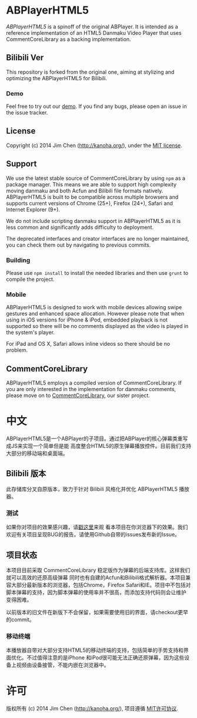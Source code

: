 # ABPlayerHTML5

*ABPlayerHTML5* is a spinoff of the original ABPlayer. 
It is intended as a reference implementation of an HTML5 Danmaku Video Player 
that uses CommentCoreLibrary as a backing implementation.

## Bilibili Ver

This repository is forked from the original one, aiming at stylizing and optimizing the ABPlayerHTML5 for Bilibili.

### Demo
Feel free to try out our [demo](http://zhuogu.github.io/ABPlayerHTML5-bilibili-ver/build/demo.html).
If you find any bugs, please open an issue in the issue tracker.

## License

Copyright (c) 2014 Jim Chen (http://kanoha.org/), under the 
[MIT license](http://www.opensource.org/licenses/mit-license.php).

## Support

We use the latest stable source of CommentCoreLibrary by using `npm` as a package
manager. This means we are able to support high complexity moving danmaku and 
both Acfun and Bilibili file formats natively. ABPlayerHTML5 is built to be 
compatible across multiple browsers and supports current versions of 
Chrome (25+), Firefox (24+), Safari and Internet Explorer (9+). 

We do not include scripting danmaku support in ABPlayerHTML5 as it is less common
and significantly adds difficulty to deployment.

The deprecated interfaces and creator interfaces are no longer maintained, you 
can check them out by navigating to previous commits.

### Building

Please use `npm install` to install the needed libraries and then use `grunt` to
compile the project.

### Mobile

ABPlayerHTML5 is designed to work with mobile devices allowing swipe gestures 
and enhanced space allocation. However please note that when using in iOS 
versions for iPhone & iPod, embedded playback is not supported so there will be 
no comments displayed as the video is played in the system's player. 

For iPad and OS X, Safari allows inline videos so there should be no problem.

## CommentCoreLibrary

ABPlayerHTML5 employs a compiled version of CommentCoreLibrary. If you are only 
interested in the implementation for danmaku comments, please move on to 
[CommentCoreLibrary](https://github.com/jabbany/CommentCoreLibrary), our sister
project.

# 中文

ABPlayerHTML5是一个ABPlayer的子项目。通过把ABPlayer的核心弹幕类重写成JS来实现一个简单但是能
高度整合HTML5的原生弹幕播放控件。目前我们支持大部分的移动端和桌面端。

## Bilibili 版本

此存储库分叉自原版本，致力于针对 Bilibili 风格化并优化 ABPlayerHTML5 播放器。

### 测试
如果你对项目的效果感兴趣，请[戳这里](http://zhuogu.github.io/ABPlayerHTML5-bilibili-ver/build/demo.html)来观
看本项目在你浏览器下的效果。我们欢迎有关项目呈现BUG的报告。请使用Github自带的issues发布新的Issue。

## 项目状态

本项目目前采取 CommentCoreLibrary 稳定版作为弹幕的后端支持库。这样我们就可以高效的还原高级弹幕
同时也有自建的Acfun和Bilibili格式解析器。本项目兼容大部分最新版本的浏览器，包括Chrome，Firefox
Safari和IE。项目中不包括对脚本弹幕的支持，因为脚本弹幕的使用率并不很高，而添加支持代码则会让维护
变得困难。

以前版本的旧文件在新版下不会保留，如果需要使用旧的界面，请checkout更早的commit。

### 移动终端
本播放器自带对大部分支持HTML5的移动终端的支持，包括简单的手势支持和界面优化。不过值得注意的是iPhone
和iPod很可能无法正确还原弹幕，因为这些设备上视频由设备接管，不能内嵌在浏览器中。

# 许可
版权所有 (c) 2014 Jim Chen (http://kanoha.org/), 项目遵循 
[MIT许可协议](http://www.opensource.org/licenses/mit-license.php).
